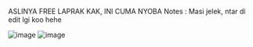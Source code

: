 ASLINYA FREE LAPRAK KAK, INI CUMA NYOBA
Notes : Masi jelek, ntar di edit lgi koo hehe

![image](https://github.com/user-attachments/assets/b83a2f89-eaec-4a68-a251-829f73a571d3)
![image](https://github.com/user-attachments/assets/932dd4da-5b1e-45e2-817e-06e965e551f2)
